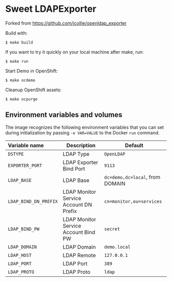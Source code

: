 # Sweet LDAPExporter

Forked from https://github.com/jcollie/openldap_exporter

Build with:

```
$ make build
```

If you want to try it quickly on your local machine after make, run:

```
$ make run
```

Start Demo in OpenShift:

```
$ make ocdemo
```

Cleanup OpenShift assets:

```
$ make ocpurge
```

Environment variables and volumes
----------------------------------

The image recognizes the following environment variables that you can set during
initialization by passing `-e VAR=VALUE` to the Docker `run` command.

|    Variable name                 |    Description                            | Default                             |
| :------------------------------- | ----------------------------------------- | ----------------------------------- |
|  `DSTYPE`                        | LDAP Type                                 | `OpenLDAP`                          |
|  `EXPORTER_PORT`                 | LDAP Exporter Bind Port                   | `9113`                              |
|  `LDAP_BASE`                     | LDAP Base                                 | `dc=demo,dc=local`, from DOMAIN     |
|  `LDAP_BIND_DN_PREFIX`           | LDAP Monitor Service Account DN Prefix    | `cn=monitor,ou=services`            |
|  `LDAP_BIND_PW`                  | LDAP Monitor Service Account Bind PW      | `secret`                            |
|  `LDAP_DOMAIN`                   | LDAP Domain                               | `demo.local`                        |
|  `LDAP_HOST`                     | LDAP Remote                               | `127.0.0.1`                         |
|  `LDAP_PORT`                     | LDAP Port                                 | `389`                               |
|  `LDAP_PROTO`                    | LDAP Proto                                | `ldap`                              |
